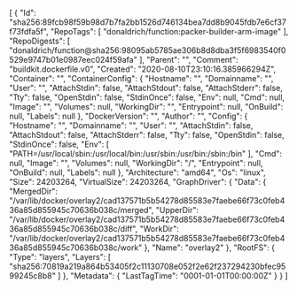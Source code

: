 [
{
"Id": "sha256:89fcb98f59b98d7b7fa2bb1526d746134bea7dd8b9045fdb7e6cf37f73fdfa5f",
"RepoTags": [
"donaldrich/function:packer-builder-arm-image"
],
"RepoDigests": [
"donaldrich/function@sha256:98095ab5785ae306b8d8dba3f5f6983540f0529e9747b01e0987eec024f59afa"
],
"Parent": "",
"Comment": "buildkit.dockerfile.v0",
"Created": "2020-08-10T23:10:16.385966294Z",
"Container": "",
"ContainerConfig": {
"Hostname": "",
"Domainname": "",
"User": "",
"AttachStdin": false,
"AttachStdout": false,
"AttachStderr": false,
"Tty": false,
"OpenStdin": false,
"StdinOnce": false,
"Env": null,
"Cmd": null,
"Image": "",
"Volumes": null,
"WorkingDir": "",
"Entrypoint": null,
"OnBuild": null,
"Labels": null
},
"DockerVersion": "",
"Author": "",
"Config": {
"Hostname": "",
"Domainname": "",
"User": "",
"AttachStdin": false,
"AttachStdout": false,
"AttachStderr": false,
"Tty": false,
"OpenStdin": false,
"StdinOnce": false,
"Env": [
"PATH=/usr/local/sbin:/usr/local/bin:/usr/sbin:/usr/bin:/sbin:/bin"
],
"Cmd": null,
"Image": "",
"Volumes": null,
"WorkingDir": "/",
"Entrypoint": null,
"OnBuild": null,
"Labels": null
},
"Architecture": "amd64",
"Os": "linux",
"Size": 24203264,
"VirtualSize": 24203264,
"GraphDriver": {
"Data": {
"MergedDir": "/var/lib/docker/overlay2/cad137571b5b54278d85583e7faebe66f73c0feb436a85d855945c70636b038c/merged",
"UpperDir": "/var/lib/docker/overlay2/cad137571b5b54278d85583e7faebe66f73c0feb436a85d855945c70636b038c/diff",
"WorkDir": "/var/lib/docker/overlay2/cad137571b5b54278d85583e7faebe66f73c0feb436a85d855945c70636b038c/work"
},
"Name": "overlay2"
},
"RootFS": {
"Type": "layers",
"Layers": [
"sha256:70819a219a864b53405f2c11130708e052f2e62f237294230bfec9599245c8b8"
]
},
"Metadata": {
"LastTagTime": "0001-01-01T00:00:00Z"
}
}
]
